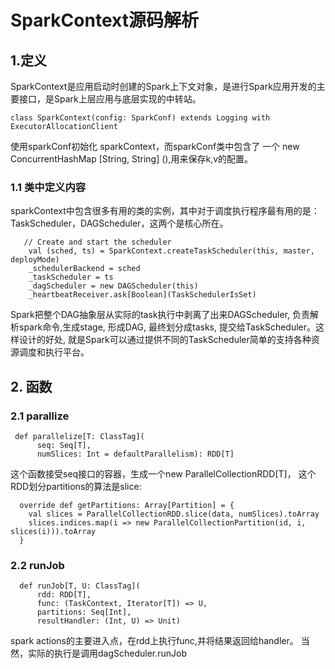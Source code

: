 # SparkContext源码解析

## 1.定义
SparkContext是应用启动时创建的Spark上下文对象，是进行Spark应用开发的主要接口，是Spark上层应用与底层实现的中转站。  

```
class SparkContext(config: SparkConf) extends Logging with ExecutorAllocationClient
```
使用sparkConf初始化 sparkContext，而sparkConf类中包含了 一个 new ConcurrentHashMap [String, String] (),用来保存k,v的配置。 


### 1.1 类中定义内容

sparkContext中包含很多有用的类的实例，其中对于调度执行程序最有用的是：TaskScheduler，DAGScheduler，这两个是核心所在。

```
   // Create and start the scheduler
    val (sched, ts) = SparkContext.createTaskScheduler(this, master, deployMode)
    _schedulerBackend = sched
    _taskScheduler = ts
    _dagScheduler = new DAGScheduler(this)
    _heartbeatReceiver.ask[Boolean](TaskSchedulerIsSet)
```

Spark把整个DAG抽象层从实际的task执行中剥离了出来DAGScheduler, 负责解析spark命令,生成stage, 形成DAG, 最终划分成tasks, 提交给TaskScheduler。这样设计的好处, 就是Spark可以通过提供不同的TaskScheduler简单的支持各种资源调度和执行平台。

## 2. 函数

### 2.1 parallize

```
 def parallelize[T: ClassTag](
      seq: Seq[T],
      numSlices: Int = defaultParallelism): RDD[T]
```
这个函数接受seq接口的容器，生成一个new ParallelCollectionRDD[T]， 这个RDD划分partitions的算法是slice:  

```
  override def getPartitions: Array[Partition] = {
    val slices = ParallelCollectionRDD.slice(data, numSlices).toArray
    slices.indices.map(i => new ParallelCollectionPartition(id, i, slices(i))).toArray
  }
```

### 2.2 runJob

```
  def runJob[T, U: ClassTag](
      rdd: RDD[T],
      func: (TaskContext, Iterator[T]) => U,
      partitions: Seq[Int],
      resultHandler: (Int, U) => Unit)
```
spark actions的主要进入点，在rdd上执行func,并将结果返回给handler。
当然，实际的执行是调用dagScheduler.runJob